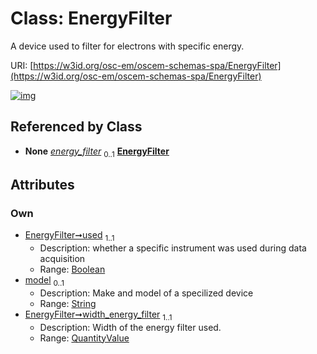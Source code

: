 
# Class: EnergyFilter

A device used to filter for electrons with specific energy.

URI: [https://w3id.org/osc-em/oscem-schemas-spa/EnergyFilter](https://w3id.org/osc-em/oscem-schemas-spa/EnergyFilter)


[![img](https://yuml.me/diagram/nofunky;dir:TB/class/[QuantityValue],[QuantityValue]<width_energy_filter%201..1-++[EnergyFilter&#124;used:boolean;model:string%20%3F],[Acquisition]++-%20energy_filter%200..1>[EnergyFilter],[Acquisition])](https://yuml.me/diagram/nofunky;dir:TB/class/[QuantityValue],[QuantityValue]<width_energy_filter%201..1-++[EnergyFilter&#124;used:boolean;model:string%20%3F],[Acquisition]++-%20energy_filter%200..1>[EnergyFilter],[Acquisition])

## Referenced by Class

 *  **None** *[energy_filter](energy_filter.md)*  <sub>0..1</sub>  **[EnergyFilter](EnergyFilter.md)**

## Attributes


### Own

 * [EnergyFilter➞used](EnergyFilter_used.md)  <sub>1..1</sub>
     * Description: whether a specific instrument was used during data acquisition
     * Range: [Boolean](types/Boolean.md)
 * [model](model.md)  <sub>0..1</sub>
     * Description: Make and model of a specilized device
     * Range: [String](types/String.md)
 * [EnergyFilter➞width_energy_filter](EnergyFilter_width_energy_filter.md)  <sub>1..1</sub>
     * Description: Width of the energy filter used.
     * Range: [QuantityValue](QuantityValue.md)

